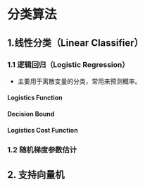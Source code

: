 # 分类算法

## 1.线性分类（Linear Classifier）

### 1.1 逻辑回归（Logistic Regression）

* 主要用于离散变量的分类，常用来预测概率。

#### Logistics Function
#### Decision Bound 
#### Logistics Cost Function


### 1.2 随机梯度参数估计

## 2. 支持向量机

